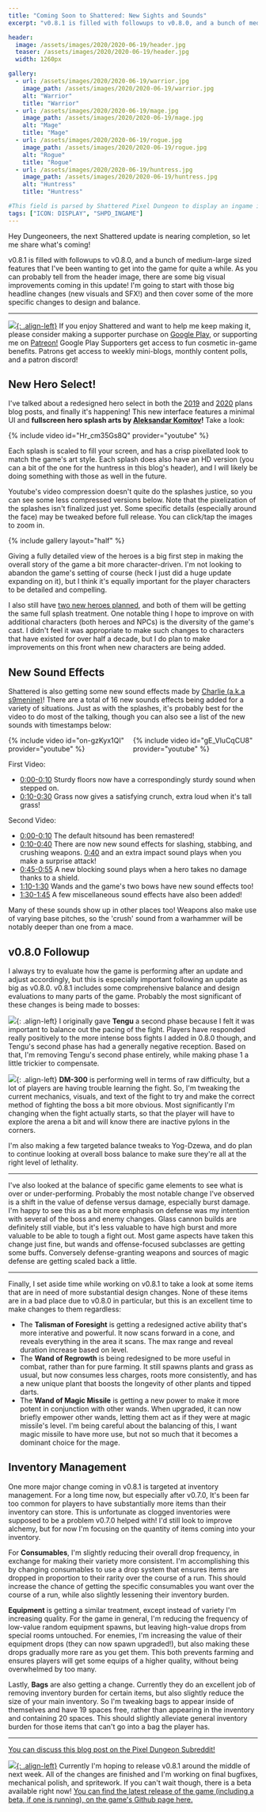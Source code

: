 ```yaml
---
title: "Coming Soon to Shattered: New Sights and Sounds"
excerpt: "v0.8.1 is filled with followups to v0.8.0, and a bunch of medium-large sized features that I've been wanting to get into the game for quite a while. There are some big visual improvements coming in this update!"

header:
  image: /assets/images/2020/2020-06-19/header.jpg
  teaser: /assets/images/2020/2020-06-19/header.jpg
  width: 1260px

gallery:
  - url: /assets/images/2020/2020-06-19/warrior.jpg
    image_path: /assets/images/2020/2020-06-19/warrior.jpg
    alt: "Warrior"
    title: "Warrior"
  - url: /assets/images/2020/2020-06-19/mage.jpg
    image_path: /assets/images/2020/2020-06-19/mage.jpg
    alt: "Mage"
    title: "Mage"
  - url: /assets/images/2020/2020-06-19/rogue.jpg
    image_path: /assets/images/2020/2020-06-19/rogue.jpg
    alt: "Rogue"
    title: "Rogue"
  - url: /assets/images/2020/2020-06-19/huntress.jpg
    image_path: /assets/images/2020/2020-06-19/huntress.jpg
    alt: "Huntress"
    title: "Huntress"

#This field is parsed by Shattered Pixel Dungeon to display an ingame icon in its news feed
tags: ["ICON: DISPLAY", "SHPD_INGAME"]
---
```


Hey Dungeoneers, the next Shattered update is nearing completion, so let me share what's coming!

v0.8.1 is filled with followups to v0.8.0, and a bunch of medium-large sized features that I've been wanting to get into the game for quite a while. As you can probably tell from the header image, there are some big visual improvements coming in this update! I'm going to start with those big headline changes (new visuals and SFX!) and then cover some of the more specific changes to design and balance.

---

[![](/assets/images/patreon-icon.png){: .align-left}](https://www.patreon.com/ShatteredPixel) If you enjoy Shattered and want to help me keep making it, please consider making a supporter purchase on [Google Play](https://play.google.com/store/apps/details?id=com.shatteredpixel.shatteredpixeldungeon), or supporting me on [Patreon!](https://www.patreon.com/ShatteredPixel) Google Play Supporters get access to fun cosmetic in-game benefits. Patrons get access to weekly mini-blogs, monthly content polls, and a patron discord!

## New Hero Select!

I've talked about a redesigned hero select in both the [2019](/blog/shattered-pixel-dungeon-in-2020.html#audio-and-art-improvements) and [2020](/blog/shattered-pixel-dungeon-in-2019.html#hero-splash-art) plans blog posts, and finally it's happening! This new interface features a minimal UI and **fullscreen hero splash arts by [Aleksandar Komitov](https://www.alekskomitov.com/)!** Take a look:

{% include video id="Hr_cm35Gs8Q" provider="youtube" %}

Each splash is scaled to fill your screen, and has a crisp pixellated look to match the game's art style. Each splash does also have an HD version (you can a bit of the one for the huntress in this blog's header), and I will likely be doing something with those as well in the future.

Youtube's video compression doesn't quite do the splashes justice, so you can see some less compressed versions below. Note that the pixelization of the splashes isn't finalized just yet. Some specific details (especially around the face) may be tweaked before full release. You can click/tap the images to zoom in.

{% include gallery layout="half" %}

Giving a fully detailed view of the heroes is a big first step in making the overall story of the game a bit more character-driven. I'm not looking to abandon the game's setting of course (heck I just did a huge update expanding on it), but I think it's equally important for the player characters to be detailed and compelling.

I also still have [two new heroes planned](/blog/shattered-pixel-dungeon-in-2020.html#two-new-classes), and both of them will be getting the same full splash treatment. One notable thing I hope to improve on with additional characters (both heroes and NPCs) is the diversity of the game's cast. I didn't feel it was appropriate to make such changes to characters that have existed for over half a decade, but I do plan to make improvements on this front when new characters are being added.

## New Sound Effects

Shattered is also getting some new sound effects made by [Charlie (a.k.a s9menine)](https://s9menine.itch.io)! There are a total of 16 new sounds effects being added for a variety of situations. Just as with the splashes, it's probably best for the video to do most of the talking, though you can also see a list of the new sounds with timestamps below:

<!-- TODO this should probably be a global CSS property if I use it again -->
<style>
.double-yt-container {
    display:inherit;
}
.double-yt-vid{
    width: 100%;
}
@media (min-width: 37.5em) {
    .double-yt-container {
        display:flex;
    }
    .double-yt-vid{
      width: 50%;
    }
}
</style>
<div class="double-yt-container">
<div class="double-yt-vid">{% include video id="on-gzKyx1QI" provider="youtube" %}</div>
<div class="double-yt-vid">{% include video id="gE_VluCqCU8" provider="youtube" %}</div>
</div>

First Video:
- <u>0:00-0:10</u> Sturdy floors now have a correspondingly sturdy sound when stepped on.
- <u>0:10-0:30</u> Grass now gives a satisfying crunch, extra loud when it's tall grass!

Second Video:
- <u>0:00-0:10</u> The default hitsound has been remastered!
- <u>0:10-0:40</u> There are now new sound effects for slashing, stabbing, and crushing weapons. <u>0:40</u> and an extra impact sound plays when you make a surprise attack!
- <u>0:45-0:55</u> A new blocking sound plays when a hero takes no damage thanks to a shield.
- <u>1:10-1:30</u> Wands and the game's two bows have new sound effects too!
- <u>1:30-1:45</u> A few miscellaneous sound effects have also been added!

Many of these sounds show up in other places too! Weapons also make use of varying base pitches, so the 'crush' sound from a warhammer will be notably deeper than one from a mace.

## v0.8.0 Followup

I always try to evaluate how the game is performing after an update and adjust accordingly, but this is especially important following an update as big as v0.8.0. v0.8.1 includes some comprehensive balance and design evaluations to many parts of the game. Probably the most significant of these changes is being made to bosses:

![](/assets/images/{{page.date|date:'%Y/%Y-%m-%d'}}/tengu.png){: .align-left} I originally gave **Tengu** a second phase because I felt it was important to balance out the pacing of the fight. Players have responded really positively to the more intense boss fights I added in 0.8.0 though, and Tengu's second phase has had a generally negative reception. Based on that, I'm removing Tengu's second phase entirely, while making phase 1 a little trickier to compensate.

![](/assets/images/{{page.date|date:'%Y/%Y-%m-%d'}}/dm-300.png){: .align-left} **DM-300** is performing well in terms of raw difficulty, but a lot of players are having trouble learning the fight. So, I'm tweaking the current mechanics, visuals, and text of the fight to try and make the correct method of fighting the boss a bit more obvious. Most significantly I'm changing when the fight actually starts, so that the player will have to explore the arena a bit and will know there are inactive pylons in the corners.

I'm also making a few targeted balance tweaks to Yog-Dzewa, and do plan to continue looking at overall boss balance to make sure they're all at the right level of lethality.

---

I've also looked at the balance of specific game elements to see what is over or under-performing. Probably the most notable change I've observed is a shift in the value of defense versus damage, especially burst damage. I'm happy to see this as a bit more emphasis on defense was my intention with several of the boss and enemy changes. Glass cannon builds are definitely still viable, but it's less valuable to have high burst and more valuable to be able to tough a fight out. Most game aspects have taken this change just fine, but wands and offense-focused subclasses are getting some buffs. Conversely defense-granting weapons and sources of magic defense are getting scaled back a little.

---

Finally, I set aside time while working on v0.8.1 to take a look at some items that are in need of more substantial design changes. None of these items are in a bad place due to v0.8.0 in particular, but this is an excellent time to make changes to them regardless:

- The **Talisman of Foresight** is getting a redesigned active ability that's more interative and powerful. It now scans forward in a cone, and reveals everything in the area it scans. The max range and reveal duration increase based on level.
- The **Wand of Regrowth** is being redesigned to be more useful in combat, rather than for pure farming. It still spawns plants and grass as usual, but now consumes less charges, roots more consistently, and has a new unique plant that boosts the longevity of other plants and tipped darts.
- The **Wand of Magic Missile** is getting a new power to make it more potent in conjunction with other wands. When upgraded, it can now briefly empower other wands, letting them act as if they were at magic missile's level. I'm being careful about the balancing of this, I want magic missile to have more use, but not so much that it becomes a dominant choice for the mage.

## Inventory Management

One more major change coming in v0.8.1 is targeted at inventory management. For a long time now, but especially after v0.7.0, It's been far too common for players to have substantially more items than their inventory can store. This is unfortunate as clogged inventories were supposed to be a problem v0.7.0 helped with! I'd still look to improve alchemy, but for now I'm focusing on the quantity of items coming into your inventory.

For **Consumables**, I'm slightly reducing their overall drop frequency, in exchange for making their variety more consistent. I'm accomplishing this by changing consumables to use a drop system that ensures items are dropped in proportion to their rarity over the course of a run. This should increase the chance of getting the specific consumables you want over the course of a run, while also slightly lessening their inventory burden.

**Equipment** is getting a similar treatment, except instead of variety I'm increasing quality. For the game in general, I'm reducing the frequency of low-value random equipment spawns, but leaving high-value drops from special rooms untouched. For enemies, I'm increasing the value of their equipment drops (they can now spawn upgraded!), but also making these drops gradually more rare as you get them. This both prevents farming and ensures players will get some equips of a higher quality, without being overwhelmed by too many.

Lastly, **Bags** are also getting a change. Currently they do an excellent job of removing inventory burden for certain items, but also slightly reduce the size of your main inventory. So I'm tweaking bags to appear inside of themselves and have 19 spaces free, rather than appearing in the inventory and containing 20 spaces. This should slightly alleviate general inventory burden for those items that can't go into a bag the player has.

---

[You can discuss this blog post on the Pixel Dungeon Subreddit!](https://www.reddit.com/r/PixelDungeon/comments/hc4y05/)

[![](/assets/images/SHPD-icon.png){: .align-left}](https://github.com/00-Evan/shattered-pixel-dungeon/releases/) Currently I'm hoping to release v0.8.1 around the middle of next week. All of the changes are finished and I'm working on final bugfixes, mechanical polish, and spritework. If you can't wait though, there is a beta available right now! [You can find the latest release of the game (including a beta, if one is running), on the game's Github page here.](https://github.com/00-Evan/shattered-pixel-dungeon/releases/)